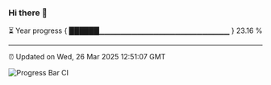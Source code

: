 ### Hi there 👋

⏳ Year progress { ██████▁▁▁▁▁▁▁▁▁▁▁▁▁▁▁▁▁▁▁▁▁▁▁▁ } 23.16 %

---

⏰ Updated on Wed, 26 Mar 2025 12:51:07 GMT

![Progress Bar CI](https://github.com/DhruviPatel157/GitHub-Actions-Demo/workflows/Progress%20Bar%20CI/badge.svg)
